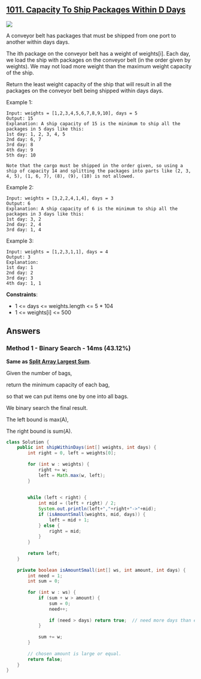 ## [1011. Capacity To Ship Packages Within D Days](https://leetcode.com/problems/capacity-to-ship-packages-within-d-days/)

![](https://github.com/weltond/DataStructure/blob/master/medium.PNG)

A conveyor belt has packages that must be shipped from one port to another within days days.

The ith package on the conveyor belt has a weight of weights[i]. Each day, we load the ship with packages on the conveyor belt (in the order given by weights). We may not load more weight than the maximum weight capacity of the ship.

Return the least weight capacity of the ship that will result in all the packages on the conveyor belt being shipped within days days.

 

Example 1:

```
Input: weights = [1,2,3,4,5,6,7,8,9,10], days = 5
Output: 15
Explanation: A ship capacity of 15 is the minimum to ship all the packages in 5 days like this:
1st day: 1, 2, 3, 4, 5
2nd day: 6, 7
3rd day: 8
4th day: 9
5th day: 10

Note that the cargo must be shipped in the order given, so using a ship of capacity 14 and splitting the packages into parts like (2, 3, 4, 5), (1, 6, 7), (8), (9), (10) is not allowed.
```

Example 2:

```
Input: weights = [3,2,2,4,1,4], days = 3
Output: 6
Explanation: A ship capacity of 6 is the minimum to ship all the packages in 3 days like this:
1st day: 3, 2
2nd day: 2, 4
3rd day: 1, 4
```

Example 3:

```
Input: weights = [1,2,3,1,1], days = 4
Output: 3
Explanation:
1st day: 1
2nd day: 2
3rd day: 3
4th day: 1, 1
```

**Constraints**:

- 1 <= days <= weights.length <= 5 * 104
- 1 <= weights[i] <= 500

## Answers
### Method 1 - Binary Search - 14ms (43.12%)

**Same as [Split Array Largest Sum](https://github.com/weltond/DataStructure/blob/master/LeetCode/search/binarysearch/410-Split-Array-Largest-Sum.md)**.

Given the number of bags,

return the minimum capacity of each bag,

so that we can put items one by one into all bags.

We binary search the final result.

The left bound is max(A),

The right bound is sum(A).

```java
class Solution {
    public int shipWithinDays(int[] weights, int days) {
        int right = 0, left = weights[0];
        
        for (int w : weights) {
            right += w;
            left = Math.max(w, left);
        }
        
        
        while (left < right) {
            int mid = (left + right) / 2;
            System.out.println(left+","+right+"->"+mid);
            if (isAmountSmall(weights, mid, days)) {
                left = mid + 1;
            } else {
                right = mid;
            }
        }
        
        return left;
    }
    
    private boolean isAmountSmall(int[] ws, int amount, int days) {
        int need = 1;
        int sum = 0;
        
        for (int w : ws) {
            if (sum + w > amount) {
                sum = 0;   
                need++;
                
                if (need > days) return true;  // need more days than expected => chosen amount is small
            }
            
            sum += w;
        }
        
        // chosen amount is large or equal.
        return false;
    }
}
```
